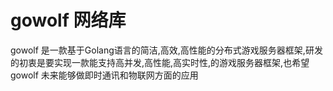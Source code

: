﻿# gowolf 网络库

gowolf 是一款基于Golang语言的简洁,高效,高性能的分布式游戏服务器框架,研发的初衷是要实现一款能支持高并发,高性能,高实时性,的游戏服务器框架,也希望gowolf 未来能够做即时通讯和物联网方面的应用